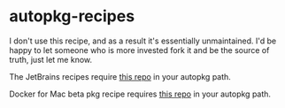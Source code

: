autopkg-recipes
======

I don't use this recipe, and as a result it's essentially unmaintained. I'd be happy to let someone who is more invested fork it and be the source of truth, just let me know.

The JetBrains recipes require [this repo](https://github.com/autopkg/mosen-recipes) in your autopkg path.

Docker for Mac beta pkg recipe requires [this repo](https://github.com/autopkg/homebysix-recipes) in your autopkg path.

